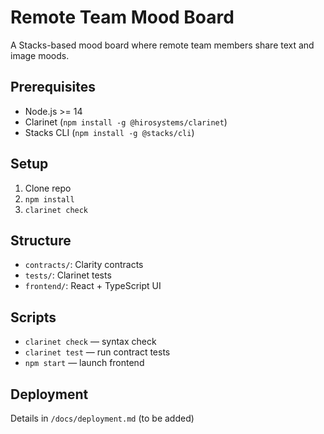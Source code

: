 # Remote Team Mood Board

A Stacks-based mood board where remote team members share text and image moods.

## Prerequisites
- Node.js >= 14
- Clarinet (`npm install -g @hirosystems/clarinet`)
- Stacks CLI (`npm install -g @stacks/cli`)

## Setup
1. Clone repo
2. `npm install`
3. `clarinet check`

## Structure
- `contracts/`: Clarity contracts
- `tests/`: Clarinet tests
- `frontend/`: React + TypeScript UI

## Scripts
- `clarinet check` — syntax check
- `clarinet test` — run contract tests
- `npm start` — launch frontend

## Deployment
Details in `/docs/deployment.md` (to be added)
